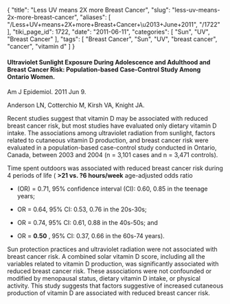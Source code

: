 {
    "title": "Less UV means 2X more Breast Cancer",
    "slug": "less-uv-means-2x-more-breast-cancer",
    "aliases": [
        "/Less+UV+means+2X+more+Breast+Cancer+\u2013+June+2011",
        "/1722"
    ],
    "tiki_page_id": 1722,
    "date": "2011-06-11",
    "categories": [
        "Sun",
        "UV",
        "Breast Cancer"
    ],
    "tags": [
        "Breast Cancer",
        "Sun",
        "UV",
        "breast cancer",
        "cancer",
        "vitamin d"
    ]
}


#### Ultraviolet Sunlight Exposure During Adolescence and Adulthood and Breast Cancer Risk: Population-based Case-Control Study Among Ontario Women.

Am J Epidemiol. 2011 Jun 9. 

Anderson LN, Cotterchio M, Kirsh VA, Knight JA.

Recent studies suggest that vitamin D may be associated with reduced breast cancer risk, but most studies have evaluated only dietary vitamin D intake. The associations among ultraviolet radiation from sunlight, factors related to cutaneous vitamin D production, and breast cancer risk were evaluated in a population-based case-control study conducted in Ontario, Canada, between 2003 and 2004 (n = 3,101 cases and n = 3,471 controls). 

Time spent outdoors was associated with reduced breast cancer risk during 4 periods of life ( **>21 vs. ?6 hours/week**  age-adjusted odds ratio 

* (OR) = 0.71, 95% confidence interval (CI): 0.60, 0.85 in the teenage years; 

* OR = 0.64, 95% CI: 0.53, 0.76 in the 20s-30s; 

* OR = 0.74, 95% CI: 0.61, 0.88 in the 40s-50s; and 

* OR =  **0.50** , 95% CI: 0.37, 0.66 in the 60s-74 years). 

Sun protection practices and ultraviolet radiation were not associated with breast cancer risk. A combined solar vitamin D score, including all the variables related to vitamin D production, was significantly associated with reduced breast cancer risk. These associations were not confounded or modified by menopausal status, dietary vitamin D intake, or physical activity. This study suggests that factors suggestive of increased cutaneous production of vitamin D are associated with reduced breast cancer risk.